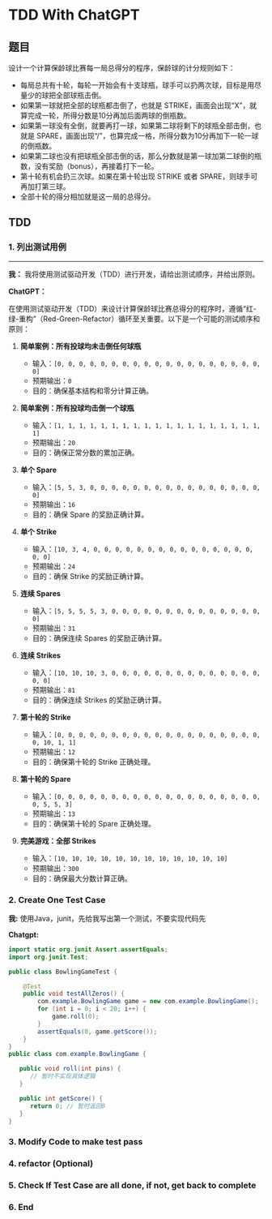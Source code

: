 # TDD With ChatGPT

## 题目
设计一个计算保龄球比赛每一局总得分的程序，保龄球的计分规则如下：

- 每局总共有十轮，每轮一开始会有十支球瓶，球手可以扔两次球，目标是用尽量少的球把全部球瓶击倒。
- 如果第一球就把全部的球瓶都击倒了，也就是 STRIKE，画面会出现“X”，就算完成一轮，所得分数是10分再加后面两球的倒瓶数。
- 如果第一球没有全倒，就要再打一球，如果第二球将剩下的球瓶全部击倒，也就是 SPARE，画面出现“/”，也算完成一格，所得分数为10分再加下一轮一球的倒瓶数。
- 如果第二球也没有把球瓶全部击倒的话，那么分数就是第一球加第二球倒的瓶数，没有奖励（bonus），再接着打下一轮。
- 第十轮有机会扔三次球。如果在第十轮出现 STRIKE 或者 SPARE，则球手可再加打第三球。
- 全部十轮的得分相加就是这一局的总得分。

## TDD

### 1. 列出测试用例

---

**我：** 我将使用测试驱动开发（TDD）进行开发，请给出测试顺序，并给出原则。

**ChatGPT：**

在使用测试驱动开发（TDD）来设计计算保龄球比赛总得分的程序时，遵循“红-绿-重构”（Red-Green-Refactor）循环至关重要。以下是一个可能的测试顺序和原则：

1. **简单案例：所有投球均未击倒任何球瓶**
    - 输入：`[0, 0, 0, 0, 0, 0, 0, 0, 0, 0, 0, 0, 0, 0, 0, 0, 0, 0, 0, 0]`
    - 预期输出：`0`
    - 目的：确保基本结构和零分计算正确。

2. **简单案例：所有投球均击倒一个球瓶**
    - 输入：`[1, 1, 1, 1, 1, 1, 1, 1, 1, 1, 1, 1, 1, 1, 1, 1, 1, 1, 1, 1]`
    - 预期输出：`20`
    - 目的：确保正常分数的累加正确。

3. **单个 Spare**
    - 输入：`[5, 5, 3, 0, 0, 0, 0, 0, 0, 0, 0, 0, 0, 0, 0, 0, 0, 0, 0, 0]`
    - 预期输出：`16`
    - 目的：确保 Spare 的奖励正确计算。

4. **单个 Strike**
    - 输入：`[10, 3, 4, 0, 0, 0, 0, 0, 0, 0, 0, 0, 0, 0, 0, 0, 0, 0, 0, 0]`
    - 预期输出：`24`
    - 目的：确保 Strike 的奖励正确计算。

5. **连续 Spares**
    - 输入：`[5, 5, 5, 5, 3, 0, 0, 0, 0, 0, 0, 0, 0, 0, 0, 0, 0, 0, 0, 0]`
    - 预期输出：`31`
    - 目的：确保连续 Spares 的奖励正确计算。

6. **连续 Strikes**
    - 输入：`[10, 10, 10, 3, 0, 0, 0, 0, 0, 0, 0, 0, 0, 0, 0, 0, 0, 0, 0, 0]`
    - 预期输出：`81`
    - 目的：确保连续 Strikes 的奖励正确计算。

7. **第十轮的 Strike**
    - 输入：`[0, 0, 0, 0, 0, 0, 0, 0, 0, 0, 0, 0, 0, 0, 0, 0, 0, 0, 0, 0, 10, 1, 1]`
    - 预期输出：`12`
    - 目的：确保第十轮的 Strike 正确处理。

8. **第十轮的 Spare**
    - 输入：`[0, 0, 0, 0, 0, 0, 0, 0, 0, 0, 0, 0, 0, 0, 0, 0, 0, 0, 0, 0, 5, 5, 3]`
    - 预期输出：`13`
    - 目的：确保第十轮的 Spare 正确处理。

9. **完美游戏：全部 Strikes**
    - 输入：`[10, 10, 10, 10, 10, 10, 10, 10, 10, 10, 10, 10]`
    - 预期输出：`300`
    - 目的：确保最大分数计算正确。


### 2. Create One Test Case

**我:** 使用Java，junit，先给我写出第一个测试，不要实现代码先

**Chatgpt:**

```Java
import static org.junit.Assert.assertEquals;
import org.junit.Test;

public class BowlingGameTest {

    @Test
    public void testAllZeros() {
        com.example.BowlingGame game = new com.example.BowlingGame();
        for (int i = 0; i < 20; i++) {
            game.roll(0);
        }
        assertEquals(0, game.getScore());
    }
}
public class com.example.BowlingGame {

   public void roll(int pins) {
      // 暂时不实现具体逻辑
   }

   public int getScore() {
      return 0; // 暂时返回0
   }
}

```


### 3. Modify Code to make test pass

### 4. refactor (Optional)

### 5. Check If Test Case are all done, if not, get back to complete

### 6. End
